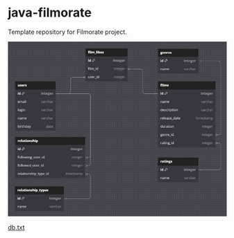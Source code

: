 # java-filmorate
Template repository for Filmorate project.

![db.png](db_diagram/db.png)

[db.txt](db_diagram/db.txt)